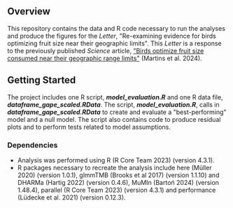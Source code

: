## Overview

This repository contains the data and R code necessary to run the analyses and produce the figures for the 
*Letter*, "Re-examining evidence for birds optimizing fruit size near their geographic limits". This *Letter* is a response to the previously published *Science* article, ["Birds optimize fruit size consumed near their geographic range limits"](https://www.science.org/doi/10.1126/science.adj1856) (Martins et al. 2024).

## Getting Started
The project includes one R script, ***model_evaluation.R*** and one R data file, ***dataframe_gape_scaled.RData***. The script, ***model_evaluation.R***, calls in ***dataframe_gape_scaled.RData*** to create and evaluate a "best-performing" model and a null model. The script also contains code to produce residual plots and to perform tests related to model assumptions. 

### Dependencies

* Analysis was performed using R (R Core Team 2023) (version 4.3.1).
* R packages necessary to recreate the analysis include here (Müller 2020) (version 1.0.1), glmmTMB (Brooks et al 2017) (version 1.1.10) and DHARMa (Hartig 2022) (version 0.4.6), MuMIn (Bartoń 2024) (version 1.48.4), parallel (R Core Team 2023) (version 4.3.1) and performance (Lüdecke et al. 2021) (version 0.12.3).

